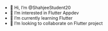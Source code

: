- 👋 Hi, I’m @ShahjeeStudent20
- 👀 I’m interested in Flutter Appdev
- 🌱 I’m currently learning Flutter
- 💞️ I’m looking to collaborate on Flutter project

